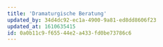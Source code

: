 ```yaml
---
title: 'Dramaturgische Beratung'
updated_by: 34d4dc92-ec1a-4900-9a81-ed8dd8606f23
updated_at: 1610635415
id: 0a0b11c9-f655-44e2-a433-fd0be73786c6
---
```

